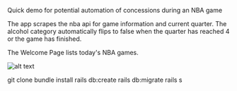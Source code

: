 Quick demo for potential automation of concessions during an NBA game

The app scrapes the nba api for game information and current quarter. The alcohol category automatically flips to false when the quarter has reached 4 or the game has finished.

The Welcome Page lists today's NBA games. 

![alt text](https://raw.githubusercontent.com/bother7/concessions_demo/tree/master/app/assets/images/demo.png)

git clone
bundle install
rails db:create
rails db:migrate
rails s